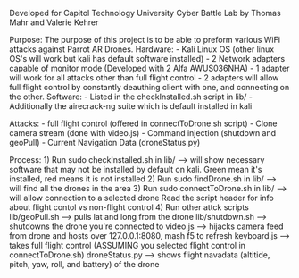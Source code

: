 Developed for Capitol Technology University Cyber Battle Lab by Thomas Mahr and Valerie Kehrer

Purpose:
	The purpose of this project is to be able to preform various WiFi attacks against Parrot 
	AR Drones.
Hardware:
	- Kali Linux OS (other linux OS's will work but kali has default software installed)
	- 2 Network adapters capable of monitor mode (Developed with 2 Alfa AWUS036NHA)
		- 1 adapter will work for all attacks other than full flight control
		- 2 adapters will allow full flight control by constantly deauthing
		client with one, and connecting on the other.
Software:
	- Listed in the checkInstalled.sh script in lib/
	- Additionally the airecrack-ng suite which is default installed in kali

Attacks:
	- full flight control (offered in connectToDrone.sh script)
	- Clone camera stream (done with video.js)
	- Command injection (shutdown and geoPull)
	- Current Navigation Data (droneStatus.py)


Process:
	1) Run sudo checkInstalled.sh in lib/ --> will show necessary software that may not be installed
		by default on kali. Green mean it's installed, red means it is not installed
	2) Run sudo findDrone.sh in lib/ --> will find all the drones in the area
	3) Run sudo connectToDrone.sh in lib/ --> will allow connection to a selected drone
		Read the script header for info about flight contol vs non-flight control
	4) Run other attck scripts
		lib/geoPull.sh --> pulls lat and long from the drone
		lib/shutdown.sh --> shutdowns the drone you're connected to
		video.js --> hijacks camera feed from drone and hosts over 127.0.0.1:8080, mash f5 to refresh
		keyboard.js --> takes full flight control (ASSUMING you selected flight control in
			connectToDrone.sh)
		droneStatus.py --> shows flight navadata (altitide, pitch, yaw, roll, and battery) of the drone
		
